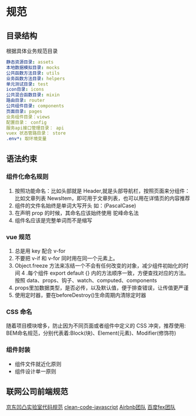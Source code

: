 # 规范

## 目录结构

根据具体业务规范目录

```yaml
静态资源目录: assets
本地数据模拟目录: mocks
公共函数方法目录: utils
业务函数方法目录: helpers
单元测试目录: test
icon目录: icons
公共混合函数目录: mixin
路由目录: router
公共组件目录: components
页面目录: pages
业务组件目录：views
配置目录： config
服务api接口管理目录： api
vuex 状态管路目录： store
.env*: 取环境变量
```

## 语法约束

### 组件化命名规则

1. 按照功能命名：比如头部就是 Header,就是头部导航栏，按照页面来分组件：比如文章列表 NewsItem，即可用于文章列表，也可以用在详情页的内容推荐
3. 组件的文件名始终是单词大写开头 如：(PascalCase)
4. 在声明 prop 的时候，其命名应该始终使用 驼峰命名法
5. 组件名应该是完整单词而不是缩写

### vue 规范

1. 总是用 key 配合 v-for
2. 不要把 v-if 和 v-for 同时用在同一个元素上。
3. Object.freeze 方法来冻结一个不会有任何改变的对象，减少组件初始化的时间
4 .每个组件 export default {} 内的方法顺序一致，方便查找对应的方法。
按照 data、props、钩子、watch、computed、components
5. props里加数据类型，是否必传，以及默认值，便于排查错误，让传值更严谨
6. 使用定时器，要在beforeDestroy()生命周期内清除定时器

### CSS 命名

随着项目模块增多，防止因为不同页面或者组件中定义的 CSS 冲突，推荐使用: BEM命名规范，分别代表着:Block(块)、Element(元素)、Modifier(修饰符)

### 组件封装

- 组件文件就近化原则
- 组件设计单一原则


## 联网公司前端规范

[京东凹凸实验室代码规范](https://guide.aotu.io/docs/index.html)
[clean-code-javascript](https://github.com/ryanmcdermott/clean-code-javascript?utm_source=gold_browser_extension)
[Airbnb团队](https://github.com/airbnb/javascript)
[百度fex团队](https://github.com/fex-team/styleguide)


